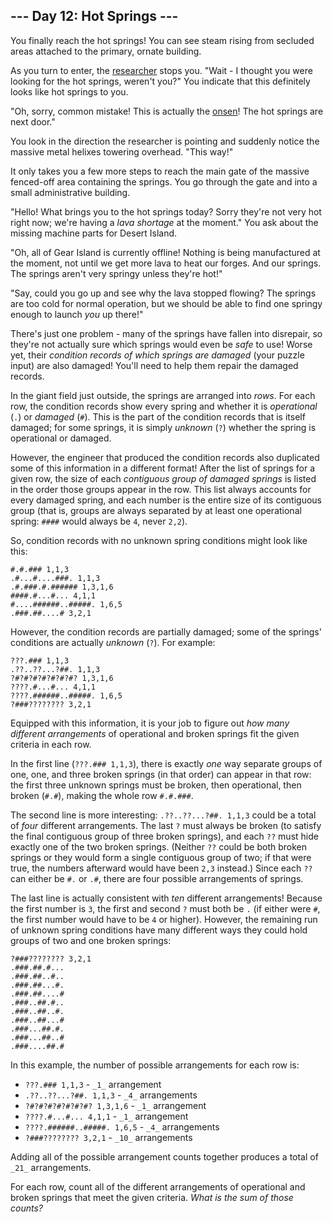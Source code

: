 ## \--- Day 12: Hot Springs ---

You finally reach the hot springs! You can see steam rising from secluded areas attached to the primary, ornate
building.

As you turn to enter, the [researcher](11) stops you. "Wait - I thought you were looking for the hot springs, weren't
you?" You indicate that this definitely looks like hot springs to you.

"Oh, sorry, common mistake! This is actually the [onsen](https://en.wikipedia.org/wiki/Onsen)! The hot springs are next
door."

You look in the direction the researcher is pointing and suddenly notice the massive metal helixes towering overhead.
"This way!"

It only takes you a few more steps to reach the main gate of the massive fenced-off area containing the springs. You go
through the gate and into a small administrative building.

"Hello! What brings you to the hot springs today? Sorry they're not very hot right now; we're having a _lava shortage_
at the moment." You ask about the missing machine parts for Desert Island.

"Oh, all of Gear Island is currently offline! Nothing is being manufactured at the moment, not until we get more lava to
heat our forges. And our springs. The springs aren't very springy unless they're hot!"

"Say, could you go up and see why the lava stopped flowing? The springs are too cold for normal operation, but we should
be able to find one springy enough to launch _you_ up there!"

There's just one problem - many of the springs have fallen into disrepair, so they're not actually sure which springs
would even be _safe_ to use! Worse yet, their _condition records of which springs are damaged_ (your puzzle input) are
also damaged! You'll need to help them repair the damaged records.

In the giant field just outside, the springs are arranged into _rows_. For each row, the condition records show every
spring and whether it is _operational_ (`.`) or _damaged_ (`#`). This is the part of the condition records that is
itself damaged; for some springs, it is simply _unknown_ (`?`) whether the spring is operational or damaged.

However, the engineer that produced the condition records also duplicated some of this information in a different
format! After the list of springs for a given row, the size of each _contiguous group of damaged springs_ is listed in
the order those groups appear in the row. This list always accounts for every damaged spring, and each number is the
entire size of its contiguous group (that is, groups are always separated by at least one operational spring: `####`
would always be `4`, never `2,2`).

So, condition records with no unknown spring conditions might look like this:

```
#.#.### 1,1,3
.#...#....###. 1,1,3
.#.###.#.###### 1,3,1,6
####.#...#... 4,1,1
#....######..#####. 1,6,5
.###.##....# 3,2,1

```

However, the condition records are partially damaged; some of the springs' conditions are actually _unknown_ (`?`). For
example:

```
???.### 1,1,3
.??..??...?##. 1,1,3
?#?#?#?#?#?#?#? 1,3,1,6
????.#...#... 4,1,1
????.######..#####. 1,6,5
?###???????? 3,2,1

```

Equipped with this information, it is your job to figure out _how many different arrangements_ of operational and broken
springs fit the given criteria in each row.

In the first line (`???.### 1,1,3`), there is exactly _one_ way separate groups of one, one, and three broken springs
(in that order) can appear in that row: the first three unknown springs must be broken, then operational, then broken
(`#.#`), making the whole row `#.#.###`.

The second line is more interesting: `.??..??...?##. 1,1,3` could be a total of _four_ different arrangements. The last
`?` must always be broken (to satisfy the final contiguous group of three broken springs), and each `??` must hide
exactly one of the two broken springs. (Neither `??` could be both broken springs or they would form a single contiguous
group of two; if that were true, the numbers afterward would have been `2,3` instead.) Since each `??` can either be
`#.` or `.#`, there are four possible arrangements of springs.

The last line is actually consistent with _ten_ different arrangements! Because the first number is `3`, the first and
second `?` must both be `.` (if either were `#`, the first number would have to be `4` or higher). However, the
remaining run of unknown spring conditions have many different ways they could hold groups of two and one broken
springs:

```
?###???????? 3,2,1
.###.##.#...
.###.##..#..
.###.##...#.
.###.##....#
.###..##.#..
.###..##..#.
.###..##...#
.###...##.#.
.###...##..#
.###....##.#

```

In this example, the number of possible arrangements for each row is:

- `???.### 1,1,3` \- `_1_` arrangement
- `.??..??...?##. 1,1,3` \- `_4_` arrangements
- `?#?#?#?#?#?#?#? 1,3,1,6` \- `_1_` arrangement
- `????.#...#... 4,1,1` \- `_1_` arrangement
- `????.######..#####. 1,6,5` \- `_4_` arrangements
- `?###???????? 3,2,1` \- `_10_` arrangements

Adding all of the possible arrangement counts together produces a total of `_21_` arrangements.

For each row, count all of the different arrangements of operational and broken springs that meet the given criteria.
_What is the sum of those counts?_
